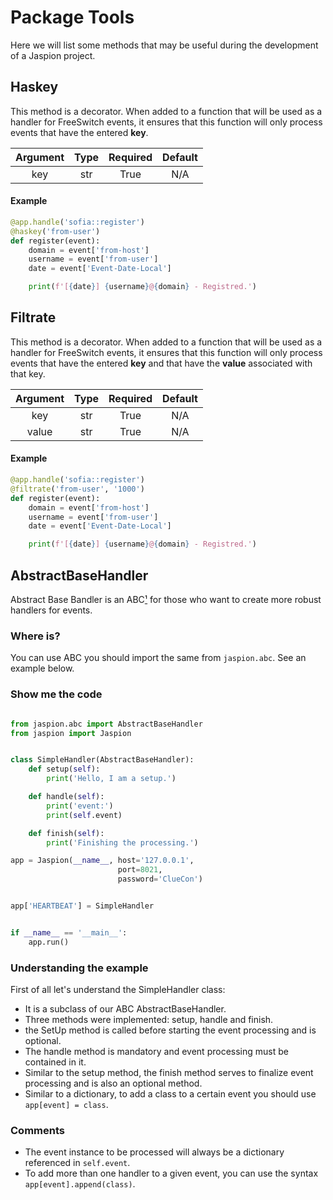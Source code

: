 # Package Tools

Here we will list some methods that may be useful during the development of a Jaspion project.

## Haskey

This method is a decorator.
When added to a function that will be used as a handler for FreeSwitch events, it ensures that this function will only process events that have the entered **key**.

| Argument | Type | Required | Default |
|:--------:|:----:|:--------:|:-------:|
|    key   |  str |   True   |   N/A   |

#### Example

```python
@app.handle('sofia::register')
@haskey('from-user')
def register(event):
    domain = event['from-host']
    username = event['from-user']
    date = event['Event-Date-Local']

    print(f'[{date}] {username}@{domain} - Registred.')
```

## Filtrate

This method is a decorator.
When added to a function that will be used as a handler for FreeSwitch events, it ensures that this function will only process events that have the entered **key** and that have the **value** associated with that key.

| Argument | Type | Required | Default |
|:--------:|:----:|:--------:|:-------:|
|    key   |  str |   True   |   N/A   |
|   value  |  str |   True   |   N/A   |

#### Example

```python
@app.handle('sofia::register')
@filtrate('from-user', '1000')
def register(event):
    domain = event['from-host']
    username = event['from-user']
    date = event['Event-Date-Local']

    print(f'[{date}] {username}@{domain} - Registred.')

```

## AbstractBaseHandler

Abstract Base Bandler is an ABC[¹][1] for those who want to create more robust handlers for events.


### Where is?

You can use ABC you should import the same from `jaspion.abc`. See an example below.

### Show me the code

```python

from jaspion.abc import AbstractBaseHandler
from jaspion import Jaspion


class SimpleHandler(AbstractBaseHandler):
    def setup(self):
        print('Hello, I am a setup.')

    def handle(self):
        print('event:')
        print(self.event)

    def finish(self):
        print('Finishing the processing.')

app = Jaspion(__name__, host='127.0.0.1',
                        port=8021,
                        password='ClueCon')


app['HEARTBEAT'] = SimpleHandler


if __name__ == '__main__':
    app.run()

```

### Understanding the example

First of all let's understand the SimpleHandler class:

- It is a subclass of our ABC AbstractBaseHandler.
- Three methods were implemented: setup, handle and finish.
- the SetUp method is called before starting the event processing and is optional.
- The handle method is mandatory and event processing must be contained in it.
- Similar to the setup method, the finish method serves to finalize event processing and is also an optional method.
- Similar to a dictionary, to add a class to a certain event you should use `app[event] = class`.


### Comments

- The event instance to be processed will always be a dictionary referenced in `self.event`.
- To add more than one handler to a given event, you can use the syntax `app[event].append(class)`.

[1]: https://docs.python.org/3/glossary.html#term-abstract-base-class

